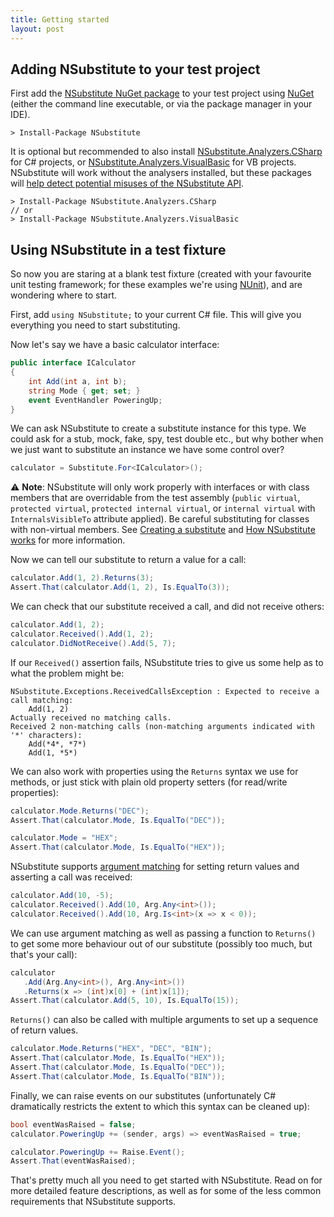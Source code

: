 ```yaml
---
title: Getting started
layout: post
---
```


## Adding NSubstitute to your test project 

First add the [NSubstitute NuGet package](https://nuget.org/List/Packages/NSubstitute) to your test project using [NuGet](https://docs.microsoft.com/en-us/nuget/quickstart/use-a-package) (either the command line executable, or via the package manager in your IDE).

    > Install-Package NSubstitute

It is optional but recommended to also install [NSubstitute.Analyzers.CSharp](https://www.nuget.org/packages/NSubstitute.Analyzers.CSharp/) for C# projects, or [NSubstitute.Analyzers.VisualBasic](https://www.nuget.org/packages/NSubstitute.Analyzers.VisualBasic/) for VB projects. NSubstitute will work without the analysers installed, but these packages will [help detect potential misuses of the NSubstitute API](/help/nsubstitute-analysers/).

    > Install-Package NSubstitute.Analyzers.CSharp
    // or
    > Install-Package NSubstitute.Analyzers.VisualBasic

## Using NSubstitute in a test fixture

So now you are staring at a blank test fixture (created with your favourite unit testing framework; for these examples we're using [NUnit](https://nunit.org/)), and are wondering where to start. 

First, add `using NSubstitute;` to your current C# file. This will give you everything you need to start substituting. 

Now let's say we have a basic calculator interface:

```csharp
public interface ICalculator
{
    int Add(int a, int b);
    string Mode { get; set; }
    event EventHandler PoweringUp;
}
```

<!--
```requiredcode
ICalculator calculator;
[SetUp]
public void SetUp() { calculator = Substitute.For<ICalculator>(); }
```
-->

We can ask NSubstitute to create a substitute instance for this type. We could ask for a stub, mock, fake, spy, test double etc., but why bother when we just want to substitute an instance we have some control over?

```csharp
calculator = Substitute.For<ICalculator>();
```

⚠️ **Note**: NSubstitute will only work properly with interfaces or with class members that are overridable from the test assembly (`public virtual`, `protected virtual`, `protected internal virtual`, or `internal virtual` with `InternalsVisibleTo` attribute applied). Be careful substituting for classes with non-virtual members. See [Creating a substitute](/help/creating-a-substitute/#substituting_infrequently_and_carefully_for_classes) and [How NSubstitute works](/help/how-nsub-works) for more information.

Now we can tell our substitute to return a value for a call:

```csharp
calculator.Add(1, 2).Returns(3);
Assert.That(calculator.Add(1, 2), Is.EqualTo(3));
```

We can check that our substitute received a call, and did not receive others:

```csharp
calculator.Add(1, 2);
calculator.Received().Add(1, 2);
calculator.DidNotReceive().Add(5, 7);
```

If our `Received()` assertion fails, NSubstitute tries to give us some help as to what the problem might be:


    NSubstitute.Exceptions.ReceivedCallsException : Expected to receive a call matching:
        Add(1, 2)
    Actually received no matching calls.
    Received 2 non-matching calls (non-matching arguments indicated with '*' characters):
        Add(*4*, *7*)
        Add(1, *5*)

We can also work with properties using the `Returns` syntax we use for methods, or just stick with plain old property setters (for read/write properties):

```csharp
calculator.Mode.Returns("DEC");
Assert.That(calculator.Mode, Is.EqualTo("DEC"));

calculator.Mode = "HEX";
Assert.That(calculator.Mode, Is.EqualTo("HEX"));
```

NSubstitute supports [argument matching](/help/argument-matchers/) for setting return values and asserting a call was received:

```csharp
calculator.Add(10, -5);
calculator.Received().Add(10, Arg.Any<int>());
calculator.Received().Add(10, Arg.Is<int>(x => x < 0));
```

We can use argument matching as well as passing a function to `Returns()` to get some more behaviour out of our substitute (possibly too much, but that's your call):

```csharp
calculator
   .Add(Arg.Any<int>(), Arg.Any<int>())
   .Returns(x => (int)x[0] + (int)x[1]);
Assert.That(calculator.Add(5, 10), Is.EqualTo(15));
```

`Returns()` can also be called with multiple arguments to set up a sequence of return values.

```csharp
calculator.Mode.Returns("HEX", "DEC", "BIN");
Assert.That(calculator.Mode, Is.EqualTo("HEX"));
Assert.That(calculator.Mode, Is.EqualTo("DEC"));
Assert.That(calculator.Mode, Is.EqualTo("BIN"));
```

Finally, we can raise events on our substitutes (unfortunately C# dramatically restricts the extent to which this syntax can be cleaned up):

```csharp
bool eventWasRaised = false;
calculator.PoweringUp += (sender, args) => eventWasRaised = true;

calculator.PoweringUp += Raise.Event();
Assert.That(eventWasRaised);
```

That's pretty much all you need to get started with NSubstitute. Read on for more detailed feature descriptions, as well as for some of the less common requirements that NSubstitute supports.
